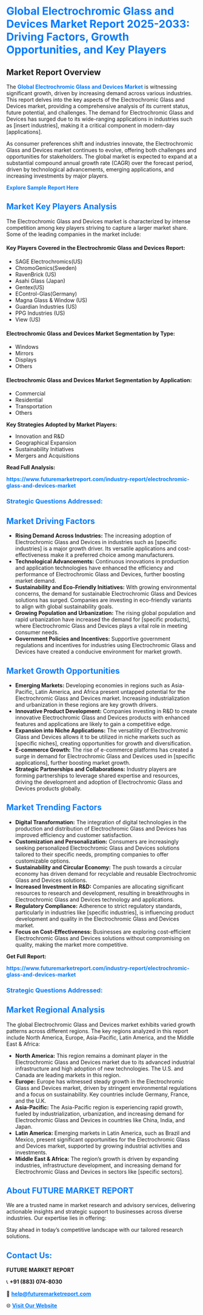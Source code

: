 <h1 style="color: #007BFF;">Global Electrochromic Glass and Devices Market Report 2025-2033: Driving Factors, Growth Opportunities, and Key Players</h1>

<section id="overview">
<h2>Market Report Overview</h2>
<p>The <a href="https://www.futuremarketreport.com/industry-report/electrochromic-glass-and-devices-market" style="color: #007BFF; text-decoration: none;"><strong>Global Electrochromic Glass and Devices Market</strong></a> is witnessing significant growth, driven by increasing demand across various industries. This report delves into the key aspects of the Electrochromic Glass and Devices market, providing a comprehensive analysis of its current status, future potential, and challenges. The demand for Electrochromic Glass and Devices has surged due to its wide-ranging applications in industries such as [insert industries], making it a critical component in modern-day [applications].</p>
<p>As consumer preferences shift and industries innovate, the Electrochromic Glass and Devices market continues to evolve, offering both challenges and opportunities for stakeholders. The global market is expected to expand at a substantial compound annual growth rate (CAGR) over the forecast period, driven by technological advancements, emerging applications, and increasing investments by major players.</p>
</section>

<section id="overview">
<p><a href="https://www.futuremarketreport.com/request-sample/reportId=108311" style="color: #007BFF; text-decoration: none;"><strong>Explore Sample Report Here</strong></a></p>
</section>

<section id="key-players">
<h2 style="color: #007BFF;">Market Key Players Analysis</h2>
<p>The Electrochromic Glass and Devices market is characterized by intense competition among key players striving to capture a larger market share. Some of the leading companies in the market include:</p>
<h4>Key Players Covered in the Electrochromic Glass and Devices Report:</h4>
<ul><li>SAGE Electrochromics(US)</li><li>ChromoGenics(Sweden)</li><li>RavenBrick (US)</li><li>Asahi Glass (Japan)</li><li>Gentex(US)</li><li>EControl-Glas(Germany)</li><li>Magna Glass &amp; Window (US)</li><li>Guardian Industries (US)</li><li>PPG Industries (US)</li><li>View (US)</li></ul>
<h4>Electrochromic Glass and Devices Market Segmentation by Type:</h4>
<ul><li>Windows</li><li>Mirrors</li><li>Displays</li><li>Others</li></ul>

<h4>Electrochromic Glass and Devices Market Segmentation by Application:</h4>
<ul><li>Commercial</li><li>Residential</li><li>Transportation</li><li>Others</li></ul>
<p><strong>Key Strategies Adopted by Market Players:</strong></p>
<ul>
<li>Innovation and R&D</li>
<li>Geographical Expansion</li>
<li>Sustainability Initiatives</li>
<li>Mergers and Acquisitions</li>
</ul>
</section>

<section>
<p><strong>Read Full Analysis: </strong></p><a href="https://www.futuremarketreport.com/industry-report/electrochromic-glass-and-devices-market" style="color: #007BFF; text-decoration: none;"><strong>https://www.futuremarketreport.com/industry-report/electrochromic-glass-and-devices-market</strong></a>
<h3 style="color: #007BFF;">Strategic Questions Addressed:</h3>
</section>

<section id="driving-factors">
<h2 style="color: #007BFF;">Market Driving Factors</h2>
<ul>
<li><strong>Rising Demand Across Industries:</strong> The increasing adoption of Electrochromic Glass and Devices in industries such as [specific industries] is a major growth driver. Its versatile applications and cost-effectiveness make it a preferred choice among manufacturers.</li>
<li><strong>Technological Advancements:</strong> Continuous innovations in production and application technologies have enhanced the efficiency and performance of Electrochromic Glass and Devices, further boosting market demand.</li>
<li><strong>Sustainability and Eco-Friendly Initiatives:</strong> With growing environmental concerns, the demand for sustainable Electrochromic Glass and Devices solutions has surged. Companies are investing in eco-friendly variants to align with global sustainability goals.</li>
<li><strong>Growing Population and Urbanization:</strong> The rising global population and rapid urbanization have increased the demand for [specific products], where Electrochromic Glass and Devices plays a vital role in meeting consumer needs.</li>
<li><strong>Government Policies and Incentives:</strong> Supportive government regulations and incentives for industries using Electrochromic Glass and Devices have created a conducive environment for market growth.</li>
</ul>
</section>

<section id="growth-opportunities">
<h2 style="color: #007BFF;">Market Growth Opportunities</h2>
<ul>
<li><strong>Emerging Markets:</strong> Developing economies in regions such as Asia-Pacific, Latin America, and Africa present untapped potential for the Electrochromic Glass and Devices market. Increasing industrialization and urbanization in these regions are key growth drivers.</li>
<li><strong>Innovative Product Development:</strong> Companies investing in R&D to create innovative Electrochromic Glass and Devices products with enhanced features and applications are likely to gain a competitive edge.</li>
<li><strong>Expansion into Niche Applications:</strong> The versatility of Electrochromic Glass and Devices allows it to be utilized in niche markets such as [specific niches], creating opportunities for growth and diversification.</li>
<li><strong>E-commerce Growth:</strong> The rise of e-commerce platforms has created a surge in demand for Electrochromic Glass and Devices used in [specific applications], further boosting market growth.</li>
<li><strong>Strategic Partnerships and Collaborations:</strong> Industry players are forming partnerships to leverage shared expertise and resources, driving the development and adoption of Electrochromic Glass and Devices products globally.</li>
</ul>
</section>

<section id="trending-factors">
<h2 style="color: #007BFF;">Market Trending Factors</h2>
<ul>
<li><strong>Digital Transformation:</strong> The integration of digital technologies in the production and distribution of Electrochromic Glass and Devices has improved efficiency and customer satisfaction.</li>
<li><strong>Customization and Personalization:</strong> Consumers are increasingly seeking personalized Electrochromic Glass and Devices solutions tailored to their specific needs, prompting companies to offer customizable options.</li>
<li><strong>Sustainability and Circular Economy:</strong> The push towards a circular economy has driven demand for recyclable and reusable Electrochromic Glass and Devices solutions.</li>
<li><strong>Increased Investment in R&D:</strong> Companies are allocating significant resources to research and development, resulting in breakthroughs in Electrochromic Glass and Devices technology and applications.</li>
<li><strong>Regulatory Compliance:</strong> Adherence to strict regulatory standards, particularly in industries like [specific industries], is influencing product development and quality in the Electrochromic Glass and Devices market.</li>
<li><strong>Focus on Cost-Effectiveness:</strong> Businesses are exploring cost-efficient Electrochromic Glass and Devices solutions without compromising on quality, making the market more competitive.</li>
</ul>
</section>

<section>
<p><strong>Get Full Report: </strong></p><a href="https://www.futuremarketreport.com/industry-report/electrochromic-glass-and-devices-market" style="color: #007BFF; text-decoration: none;"><strong>https://www.futuremarketreport.com/industry-report/electrochromic-glass-and-devices-market</strong></a>
<h3 style="color: #007BFF;">Strategic Questions Addressed:</h3>
</section>


<section id="regional-analysis">
<h2 style="color: #007BFF;">Market Regional Analysis</h2>
<p>The global Electrochromic Glass and Devices market exhibits varied growth patterns across different regions. The key regions analyzed in this report include North America, Europe, Asia-Pacific, Latin America, and the Middle East & Africa:</p>
<ul>
<li><strong>North America:</strong> This region remains a dominant player in the Electrochromic Glass and Devices market due to its advanced industrial infrastructure and high adoption of new technologies. The U.S. and Canada are leading markets in this region.</li>
<li><strong>Europe:</strong> Europe has witnessed steady growth in the Electrochromic Glass and Devices market, driven by stringent environmental regulations and a focus on sustainability. Key countries include Germany, France, and the U.K.</li>
<li><strong>Asia-Pacific:</strong> The Asia-Pacific region is experiencing rapid growth, fueled by industrialization, urbanization, and increasing demand for Electrochromic Glass and Devices in countries like China, India, and Japan.</li>
<li><strong>Latin America:</strong> Emerging markets in Latin America, such as Brazil and Mexico, present significant opportunities for the Electrochromic Glass and Devices market, supported by growing industrial activities and investments.</li>
<li><strong>Middle East & Africa:</strong> The region’s growth is driven by expanding industries, infrastructure development, and increasing demand for Electrochromic Glass and Devices in sectors like [specific sectors].</li>
</ul>
</section>

<footer>
<h2 style="color: #007BFF;">About FUTURE MARKET REPORT</h2>
<p>We are a trusted name in market research and advisory services, delivering actionable insights and strategic support to businesses across diverse industries. Our expertise lies in offering:</p>

<p>Stay ahead in today’s competitive landscape with our tailored research solutions.</p>

<h2 style="color: #007BFF;">Contact Us:</h2>
<p><strong>FUTURE MARKET REPORT</strong></p>
<p>📞 <strong>+91 (883) 074-8030</strong></p>
<p>📧 <strong><a href="mailto:help@futuremarketreport.com" style="color: #007BFF;">help@futuremarketreport.com</a></strong></p>
<p>🌐 <strong><a href="https://www.futuremarketreport.com/" style="color: #007BFF;">Visit Our Website</a></strong></p>
</footer>